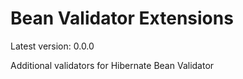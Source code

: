 # Bean Validator Extensions

Latest version: 0.0.0

Additional validators for Hibernate Bean Validator

